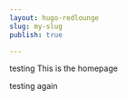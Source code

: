 ```yaml
---
layout: hugo-redlounge
slug: my-slug
publish: true

---
```


testing
This is the homepage

testing again
